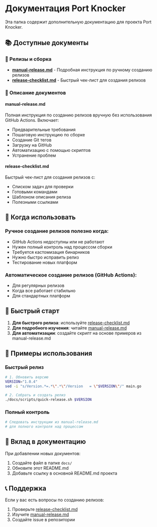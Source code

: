 # Документация Port Knocker

Эта папка содержит дополнительную документацию для проекта Port Knocker.

## 📚 Доступные документы

### 🚀 Релизы и сборка

- **[manual-release.md](manual-release.md)** - Подробная инструкция по ручному созданию релизов
- **[release-checklist.md](release-checklist.md)** - Быстрый чек-лист для создания релизов

### 📖 Описание документов

#### manual-release.md
Полная инструкция по созданию релизов вручную без использования GitHub Actions. Включает:
- Предварительные требования
- Пошаговую инструкцию по сборке
- Создание Git тегов
- Загрузку на GitHub
- Автоматизацию с помощью скриптов
- Устранение проблем

#### release-checklist.md
Быстрый чек-лист для создания релизов с:
- Списком задач для проверки
- Готовыми командами
- Шаблоном описания релиза
- Полезными ссылками

## 🎯 Когда использовать

### Ручное создание релизов полезно когда:
- GitHub Actions недоступны или не работают
- Нужен полный контроль над процессом сборки
- Требуется кастомизация бинарников
- Нужно быстро исправить релиз
- Тестирование новых платформ

### Автоматическое создание релизов (GitHub Actions):
- Для регулярных релизов
- Когда все работает стабильно
- Для стандартных платформ

## 🔧 Быстрый старт

1. **Для быстрого релиза**: используйте [release-checklist.md](release-checklist.md)
2. **Для подробного изучения**: читайте [manual-release.md](manual-release.md)
3. **Для автоматизации**: создайте скрипт на основе примеров из manual-release.md

## 📝 Примеры использования

### Быстрый релиз
```bash
# 1. Обновить версию
VERSION="1.0.4"
sed -i "s/Version.*=.*\".*\"/Version   = \"$VERSION\"/" main.go

# 2. Собрать и создать релиз
./docs/scripts/quick-release.sh $VERSION
```

### Полный контроль
```bash
# Следовать инструкции из manual-release.md
# для полного контроля над процессом
```

## 🤝 Вклад в документацию

При добавлении новых документов:
1. Создайте файл в папке `docs/`
2. Обновите этот README.md
3. Добавьте ссылку в основной README.md проекта

## 📞 Поддержка

Если у вас есть вопросы по созданию релизов:
1. Проверьте [release-checklist.md](release-checklist.md)
2. Изучите [manual-release.md](manual-release.md)
3. Создайте issue в репозитории 